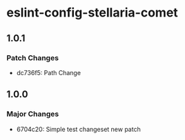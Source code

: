 # eslint-config-stellaria-comet

## 1.0.1

### Patch Changes

- dc736f5: Path Change

## 1.0.0

### Major Changes

- 6704c20: Simple test changeset new patch
